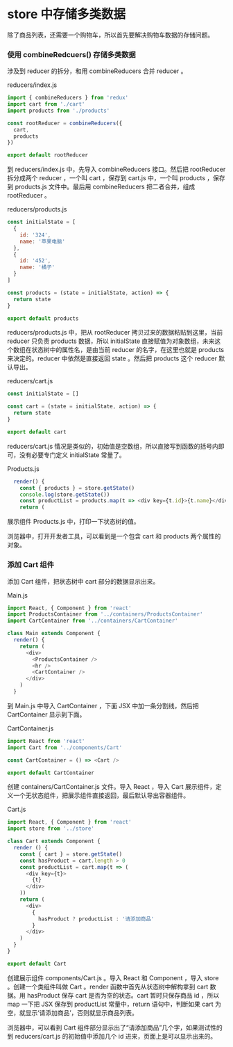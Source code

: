 # store 中存储多类数据

除了商品列表，还需要一个购物车，所以首先要解决购物车数据的存储问题。

### 使用 combineRedcuers() 存储多类数据

涉及到 reducer 的拆分，和用 combineReducers 合并 reducer 。

reducers/index.js

```js
import { combineReducers } from 'redux'
import cart from './cart'
import products from './products'

const rootReducer = combineReducers({
  cart,
  products
})

export default rootReducer
```


到 reducers/index.js 中，先导入 combineReducers 接口。然后把 rootReducer 拆分成两个 reducer ，一个叫 cart ，保存到 cart.js 中，一个叫  products ，保存到 products.js 文件中。最后用 combineReducers 把二者合并，组成 rootReducer 。


reducers/products.js

```js
const initialState = [
  {
    id: '324',
    name: '苹果电脑'
  },
  {
    id: '452',
    name: '橘子'
  }
]

const products = (state = initialState, action) => {
  return state
}

export default products
```

reducers/products.js 中，把从 rootReducer 拷贝过来的数据粘贴到这里，当前 reducer 只负责 products 数据，所以 initialState 直接赋值为对象数组，未来这个数组在状态树中的属性名，是由当前 reducer 的名字，在这里也就是 products  来决定的。reducer 中依然是直接返回 state 。然后把 products 这个 reducer 默认导出。


reducers/cart.js

```js
const initialState = []

const cart = (state = initialState, action) => {
  return state
}

export default cart
```

reducers/cart.js 情况是类似的，初始值是空数组，所以直接写到函数的括号内即可，没有必要专门定义 initialState 常量了。


Products.js

```js
  render() {
    const { products } = store.getState()
    console.log(store.getState())
    const productList = products.map(t => <div key={t.id}>{t.name}</div>)
    return (
```

展示组件 Products.js 中，打印一下状态树的值。

浏览器中，打开开发者工具，可以看到是一个包含 cart 和 products 两个属性的对象。

### 添加 Cart 组件

添加 Cart 组件，把状态树中 cart 部分的数据显示出来。


Main.js

```js
import React, { Component } from 'react'
import ProductsContainer from '../containers/ProductsContainer'
import CartContainer from '../containers/CartContainer'

class Main extends Component {
  render() {
    return (
      <div>
        <ProductsContainer />
        <hr />
        <CartContainer />
      </div>
    )
  }
```

到 Main.js 中导入 CartContainer ，下面 JSX 中加一条分割线，然后把 CartContainer 显示到下面。

CartContainer.js

```js
import React from 'react'
import Cart from '../components/Cart'

const CartContainer = () => <Cart />

export default CartContainer
```

创建 containers/CartContainer.js 文件。导入 React ，导入 Cart 展示组件，定义一个无状态组件，把展示组件直接返回，最后默认导出容器组件。

Cart.js

```js
import React, { Component } from 'react'
import store from '../store'

class Cart extends Component {
  render () {
    const { cart } = store.getState()
    const hasProduct = cart.length > 0
    const productList = cart.map(t => (
      <div key={t}>
        {t}
      </div>
    ))
    return (
      <div>
        {
          hasProduct ? productList : '请添加商品'
        }
      </div>
    )
  }
}

export default Cart
```

创建展示组件 components/Cart.js 。导入 React 和 Component ，导入 store 。创建一个类组件叫做 Cart 。render 函数中首先从状态树中解构拿到 cart 数据。用 hasProduct 保存 cart 是否为空的状态。cart 暂时只保存商品 id ，所以 map 一下把 JSX 保存到 productList 常量中，return 语句中，判断如果 cart 为空，就显示‘请添加商品’，否则就显示商品列表。

浏览器中，可以看到 Cart 组件部分显示出了“请添加商品”几个字，如果测试性的到 reducers/cart.js 的初始值中添加几个 id 进来，页面上是可以显示出来的。
